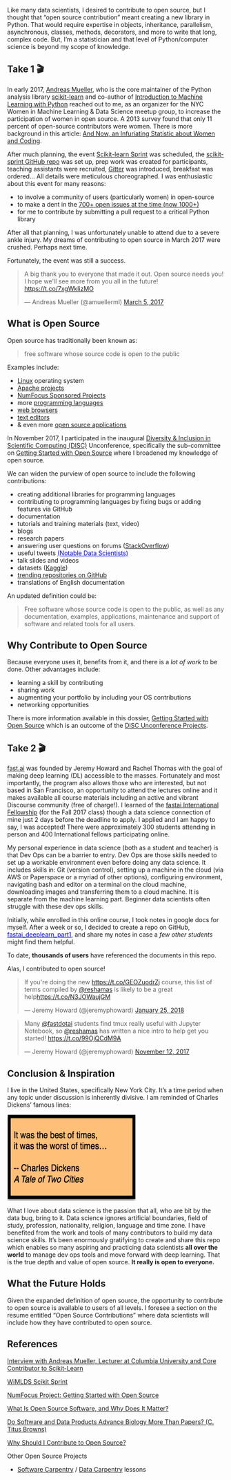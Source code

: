 Like many data scientists, I desired to contribute to open source, but I thought that “open source contribution” meant creating a new library in Python.  That would require expertise in objects, inheritance, parallelism, asynchronous, classes, methods, decorators, and more to write that long, complex code.  But, I’m a statistician and that level of Python/computer science is beyond my scope of knowledge.  

## Take 1 :clapper:

In early 2017, [Andreas Mueller](https://twitter.com/amuellerml), who is the core maintainer of the Python analysis library [scikit-learn](https://github.com/scikit-learn/scikit-learn) and co-author of [Introduction to Machine Learning with Python](http://shop.oreilly.com/product/0636920030515.do) reached out to me, as an organizer for the NYC Women in Machine Learning & Data Science meetup group, to increase the participation of women in open source.  A 2013 survey found that only 11 percent of open-source contributors were women.  There is more background in this article: [And Now, an Infuriating Statistic about Women and Coding](https://www.newamerica.org/weekly/111/and-now-an-infuriating-statistic-about-women-and-coding/).   

After much planning, the event [Scikit-learn Sprint](https://www.meetup.com/NYC-Women-in-Machine-Learning-Data-Science/events/237123181/) was scheduled, the [scikit-sprint GitHub repo](https://github.com/WiMLDS/scikit-sprint) was set up, prep work was created for participants, teaching assistants were recruited, [Gitter](https://gitter.im/scikit-learn/scikit-learn) was introduced, breakfast was ordered…  All details were meticulous choreographed.  I was enthusiastic about this event for many reasons:  
- to involve a community of users (particularly women) in open-source
- to make a dent in the [700+ open issues at the time (now 1000+)](https://github.com/scikit-learn/scikit-learn/issues)
- for me to contribute by submitting a pull request to a critical Python library

After all that planning, I was unfortunately unable to attend due to a severe ankle injury.  My dreams of contributing to open source in March 2017 were crushed.  Perhaps next time.  

Fortunately, the event was still a success.

<blockquote class="twitter-tweet" data-lang="en"><p lang="en" dir="ltr">A big thank you to everyone that made it out. Open source needs you! I hope we&#39;ll see more from you all in the future! <a href="https://t.co/7xgWklizMO">https://t.co/7xgWklizMO</a></p>&mdash; Andreas Mueller (@amuellerml) <a href="https://twitter.com/amuellerml/status/838186956022513665?ref_src=twsrc%5Etfw">March 5, 2017</a></blockquote>
<script async src="https://platform.twitter.com/widgets.js" charset="utf-8"></script>


## What is Open Source

Open source has traditionally been known as:  
>free software whose source code is open to the public  

Examples include:  
- [Linux](https://www.linux.org/) operating system
- [Apache projects](https://projects.apache.org/projects.html?name)
- [NumFocus Sponsored Projects](https://www.numfocus.org/sponsored-projects)
- more [programming languages](https://github.com/collections/programming-languages)
- [web browsers](http://www.linuxandubuntu.com/home/best-open-source-web-browsers)
- [text editors](https://www.slant.co/topics/3418/~open-source-programming-text-editors)
- & even more [open source applications](https://opensource.com/resources/projects-and-applications)

In November 2017, I participated in the inaugural [Diversity & Inclusion in Scientific Computing (DISC)](https://pydata.org/nyc2017/diversity-inclusion/disc-unconference-2017/) Unconference, specifically the sub-committee on [Getting Started with Open Source](https://github.com/numfocus/getting-started-with-open-source) where I broadened my knowledge of open source.    

We can widen the purview of open source to include the following contributions:
- creating additional libraries for programming languages
- contributing to programming languages by fixing bugs or adding features via GitHub
- documentation
- tutorials and training materials (text, video)
- blogs
- research papers
- answering user questions on forums ([StackOverflow](https://stackoverflow.com/questions))
- useful tweets <a href="https://twitter.com/reshamas/lists/notable-data-scientists/members" style="color:blue">(Notable Data Scientists)</a>
- talk slides and videos
- datasets ([Kaggle](https://www.kaggle.com/datasets))
- [trending repositories on GitHub](https://github.com/trending)
- translations of English documentation

An updated definition could be:  
>Free software whose source code is open to the public, as well as any documentation, examples, applications, maintenance and support of software and related tools for all users.

## Why Contribute to Open Source
Because everyone uses it, benefits from it, and there is a *lot of work* to be done.  Other advantages include:  
- learning a skill by contributing
- sharing work
- augmenting your portfolio by including your OS contributions
- networking opportunities

There is more information available in this dossier, [Getting Started with Open Source](https://github.com/numfocus/getting-started-with-open-source) which is an outcome of the [DISC Unconference Projects](https://github.com/numfocus/DISC-unconf-17).


## Take 2 :clapper:

[fast.ai](http://www.fast.ai) was founded by Jeremy Howard and Rachel Thomas with the goal of making deep learning (DL) accessible to the masses.  Fortunately and most importantly, the program also allows those who are interested, but not based in San Francisco, an opportunity to attend the lectures online and it makes available all course materials including an active and vibrant Discourse community (free of charge!).  I learned of the [fastai International Fellowship](http://www.fast.ai/2017/09/08/international-fellowship/) (for the Fall 2017 class) though a data science connection of mine  just 2 days before the deadline to apply.  I applied and I am happy to say, I was accepted!  There were approximately 300 students attending in person and 400 International fellows participating online.  

My personal experience in data science (both as a student and teacher) is that Dev Ops can be a barrier to entry.  Dev Ops are those skills needed to set up a workable environment even before doing any data science.  It includes skills in:  Git (version control), setting up a machine in the cloud (via AWS or Paperspace or a myriad of other options), configuring environment, navigating bash and editor on a terminal on the cloud machine, downloading images and transferring them to a cloud machine.  It is separate from the machine learning part.  Beginner data scientists often struggle with these dev ops skills.

Initially, while enrolled in this online course, I took notes in google docs for myself.  After a week or so, I decided to create a repo on GitHub, <a href="https://github.com/reshamas/fastai_deeplearn_part1" style="color:blue">fastai_deeplearn_part1</a>, and share my notes in case a *few other students* might find them helpful.  

To date, **thousands of users** have referenced the documents in this repo.

Alas, I contributed to open source!  

<blockquote class="twitter-tweet" data-lang="en"><p lang="en" dir="ltr">If you&#39;re doing the new <a href="https://t.co/GEOZuodrZj">https://t.co/GEOZuodrZj</a> course, this list of terms compiled by <a href="https://twitter.com/reshamas?ref_src=twsrc%5Etfw">@reshamas</a> is likely to be a great help<a href="https://t.co/N3JOWaujGM">https://t.co/N3JOWaujGM</a></p>&mdash; Jeremy Howard (@jeremyphoward) <a href="https://twitter.com/jeremyphoward/status/956321940536410112?ref_src=twsrc%5Etfw">January 25, 2018</a></blockquote>
<script async src="https://platform.twitter.com/widgets.js" charset="utf-8"></script>

<blockquote class="twitter-tweet" data-lang="en"><p lang="en" dir="ltr">Many <a href="https://twitter.com/fastdotai?ref_src=twsrc%5Etfw">@fastdotai</a> students find tmux really useful with Jupyter Notebook, so <a href="https://twitter.com/reshamas?ref_src=twsrc%5Etfw">@reshamas</a> has written a nice intro to help get you started! <a href="https://t.co/99OjQCdM9A">https://t.co/99OjQCdM9A</a></p>&mdash; Jeremy Howard (@jeremyphoward) <a href="https://twitter.com/jeremyphoward/status/929568271795306498?ref_src=twsrc%5Etfw">November 12, 2017</a></blockquote>
<script async src="https://platform.twitter.com/widgets.js" charset="utf-8"></script>

 
## Conclusion & Inspiration

I live in the United States, specifically New York City.  It’s a time period when any topic under discussion is inherently divisive.  I am reminded of Charles Dickens’ famous lines:  

<img src="../assets/images/charles_dickens.png" align="center"  height="200" width="300" >  

What I love about data science is the passion that all, who are bit by the data bug, bring to it.  Data science ignores artificial boundaries, field of study, profession, nationality, religion, language and time zone.  I have benefited from the work and tools of many contributors to build my data science skills.  It’s been enormously gratifying to create and share this repo which enables so many aspiring and practicing data scientists **all over the world** to manage dev ops tools and move forward with deep learning.  That is the true depth and value of open source.  **It really is open to everyone.**  

## What the Future Holds
Given the expanded definition of open source, the opportunity to contribute to open source is available to users of all levels.  I foresee a section on the resume entitled “Open Source Contributions” where data scientists will include how they have contributed to open source.

## References
[Interview with Andreas Mueller, Lecturer at Columbia University and Core Contributor to Scikit-Learn](https://mlconf.com/interview-andreas-muller-lecturer-columbia-university-core-contributor-scikit-learn-reshama-shaikh/)

[WiMLDS Scikit Sprint](http://wimlds.org/noemi-derzsy-scikit-learn-sprint/)

[NumFocus Project: Getting Started with Open Source](https://github.com/numfocus/getting-started-with-open-source)

[What Is Open Source Software, and Why Does It Matter?](https://www.howtogeek.com/129967/htg-explains-what-is-open-source-software-and-why-you-should-care/)

[Do Software and Data Products Advance Biology More Than Papers?
 (C. Titus Browns)](http://ivory.idyll.org/blog/2018-software-and-data-better-than-papers.html)

[Why Should I Contribute to Open Source?](https://github.com/numfocus/getting-started-with-open-source/blob/master/what_is_open_source_and_why_contribute.md#why-should-i-contribute-to-open-source)

Other Open Source Projects
- [Software Carpentry](https://software-carpentry.org/lessons/) / [Data Carpentry](http://www.datacarpentry.org/lessons/) lessons

